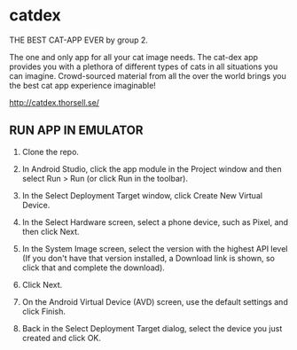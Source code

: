 # catdex

THE BEST CAT-APP EVER
by group 2.

The one and only app for all your cat image needs. 
The cat-dex app provides you with a plethora of different types of cats in all situations you can imagine. 
Crowd-sourced material from all the over the world brings you the best cat app experience imaginable!

http://catdex.thorsell.se/

## RUN APP IN EMULATOR

1. Clone the repo.

2. In Android Studio, click the app module in the Project window and then select Run > Run (or click Run  in the toolbar).

3. In the Select Deployment Target window, click Create New Virtual Device.

4. In the Select Hardware screen, select a phone device, such as Pixel, and then click Next.

5. In the System Image screen, select the version with the highest API level (If you don't have that version installed, a Download link is shown, so click that and complete the download).

6. Click Next.

7. On the Android Virtual Device (AVD) screen, use the default settings and click Finish.

8. Back in the Select Deployment Target dialog, select the device you just created and click OK.

